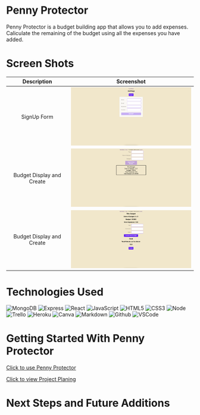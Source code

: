 # Penny Protector
Penny Protector is a budget building app that allows you to add expenses. Caliculate the remaining of the budget using all the expenses you have added.

# Screen Shots
|   Description | Screenshot | 
|:-------------:|:-------------:|
| SignUp Form | <img src="readmePictures/SignUpPage.png" alt="drawing" style="width:400px;"/>|
| Budget Display and Create | <img src="readmePictures/BudgetPage.png" alt="drawing" style="width:400px;"/>|
| Budget Display and Create | <img src="readmePictures/ExpensePage.png" alt="drawing" style="width:400px;"/>|



# Technologies Used

![MongoDB](https://img.shields.io/badge/-MongoDB-05122A?style=flat&logo=mongodb)
![Express](https://img.shields.io/badge/-Express-05122A?style=flat&logo=express)
![React](https://img.shields.io/badge/-React-05122A?style=flat&logo=react)
![JavaScript](https://img.shields.io/badge/-JavaScript-05122A?style=flat&logo=javascript)
![HTML5](https://img.shields.io/badge/-HTML5-05122A?style=flat&logo=html5)
![CSS3](https://img.shields.io/badge/-CSS-05122A?style=flat&logo=css3)
![Node](https://img.shields.io/badge/-Node.js-05122A?style=flat&logo=node.js)
![Trello](https://img.shields.io/badge/-Trello-05122A?style=flat&logo=trello)
![Heroku](https://img.shields.io/badge/-Heroku-05122A?style=flat&logo=heroku)
![Canva](https://img.shields.io/badge/-Canva-05122A?style=flat&logo=canva)
![Markdown](https://img.shields.io/badge/-Markdown-05122A?style=flat&logo=markdown)
![Github](https://img.shields.io/badge/-GitHub-05122A?style=flat&logo=github)
![VSCode](https://img.shields.io/badge/-VS_Code-05122A?style=flat&logo=visualstudio)

# Getting Started With Penny Protector

[Click to use Penny Protector](https://penny-protector-8e7005bbc4ed.herokuapp.com/)

[Click to view Project Planing](https://trello.com/b/R0Hzl5F9/penny-protector)

# Next Steps and Future Additions

